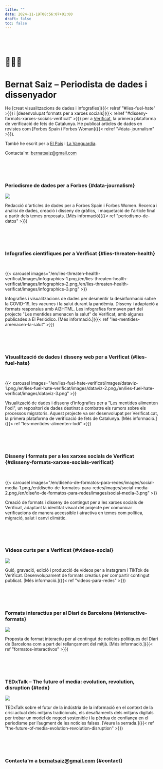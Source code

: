 ```yaml
---
title: ""
date: 2024-11-19T08:56:07+01:00
draft: false
toc: false
---
```


<br><br>

# 👨🏻‍💻

# Bernat Saiz – Periodista de dades i dissenyador

He [creat visualitzacions de dades i infografies]({{< relref "#lies-fuel-hate" >}}) i [desenvolupat formats per a xarxes socials]({{< relref "#disseny-formats-xarxes-socials-verificat" >}}) per a [Verificat](https://www.verificat.cat/), la primera plataforma de verificació de fets de Catalunya. He publicat articles de dades en revistes com [Forbes Spain i Forbes Woman]({{< relref "#data-journalism" >}}).

També he escrit per a [El País](https://elpais.com/autor/bernat-saiz-pascual/) i [La Vanguardia](https://stories.lavanguardia.com/search?q=&author=Bernat+Saiz).

Contacta'm: [bernatsaiz@gmail.com](mailto:bernatsaiz@gmail.com)

<br><br><br>

### Periodisme de dades per a Forbes {#data-journalism}

![](/en/data-journalism-for-forbes/images/0.png)

Redacció d'articles de dades per a Forbes Spain i Forbes Women. Recerca i anàlisi de dades, creació i disseny de gràfics, i maquetació de l'article final a partir dels temes proposats. [Més informació]({{< ref "periodismo-de-datos" >}})

<br><br><br>

### Infografies científiques per a Verificat {#lies-threaten-health}

<br>

{{< carousel images="/en/lies-threaten-health-verificat/images/infographics-1.png,/en/lies-threaten-health-verificat/images/infographics-2.png,/en/lies-threaten-health-verificat/images/infographics-3.png" >}}

Infografies i visualitzacions de dades per desmentir la desinformació sobre la COVID-19, les vacunes i la salut durant la pandèmia. Disseny i adaptació a formats responsius amb AI2HTML. Les infografies formaven part del projecte "Les mentides amenacen la salut" de Verificat, amb algunes publicades a El Periódico. [Més informació.]({{< ref "les-mentides-amenacen-la-salut" >}})

<br><br><br>

### Visualització de dades i disseny web per a Verificat {#lies-fuel-hate}

<br>

{{< carousel images="/en/lies-fuel-hate-verificat/images/dataviz-1.png,/en/lies-fuel-hate-verificat/images/dataviz-2.png,/en/lies-fuel-hate-verificat/images/dataviz-3.png" >}}

Visualització de dades i disseny d’infografies per a "Les mentides alimenten l'odi", un repositori de dades destinat a combatre els rumors sobre els processos migratoris. Aquest projecte va ser desenvolupat per Verificat.cat, la primera plataforma de verificació de fets de Catalunya. [Més informació.]({{< ref "les-mentides-alimenten-lodi" >}})

<br><br><br>

### Disseny i formats per a les xarxes socials de Verificat {#disseny-formats-xarxes-socials-verificat}

<br>

{{< carousel images="/en/diseño-de-formatos-para-redes/images/social-media-1.png,/en/diseño-de-formatos-para-redes/images/social-media-2.png,/en/diseño-de-formatos-para-redes/images/social-media-3.png" >}}

Creació de formats i disseny de contingut per a les xarxes socials de Verificat, adaptant la identitat visual del projecte per comunicar verificacions de manera accessible i atractiva en temes com política, migració, salut i canvi climàtic.

<br><br><br>

### Vídeos curts per a Verificat {#videos-social}

![](/en/videos-for-social-media-verificat/images/0.png)

Guió, gravació, edició i producció de vídeos per a Instagram i TikTok de Verificat. Desenvolupament de formats creatius per compartir contingut publicat. [Més informació.]({{< ref "videos-para-redes" >}})

<br><br><br>

### Formats interactius per al Diari de Barcelona {#interactive-formats}

![](/en/interactive-formats-for-the-barcelona-journal/images/0.png)

Proposta de format interactiu per al contingut de notícies polítiques del Diari de Barcelona com a part del rellançament del mitjà. [Més informació.]({{< ref "formatos-interactivos" >}})

<br><br><br>

### TEDxTalk – The future of media: evolution, revolution, disruption {#tedx}

![](/en/the-future-of-media-evolution-revolution-disruption-tedx/images/1.png)

TEDxTalk sobre el futur de la indústria de la informació en el context de la crisi actual dels mitjans tradicionals, els desafiaments dels mitjans digitals per trobar un model de negoci sostenible i la pèrdua de confiança en el periodisme per l’augment de les notícies falses. [Veure la xerrada.]({{< ref "the-future-of-media-evolution-revolution-disruption" >}})

<br><br><br>

### Contacta'm a [bernatsaiz@gmail.com](mailto:bernatsaiz@gmail.com) {#contact}

<br><br><br>
